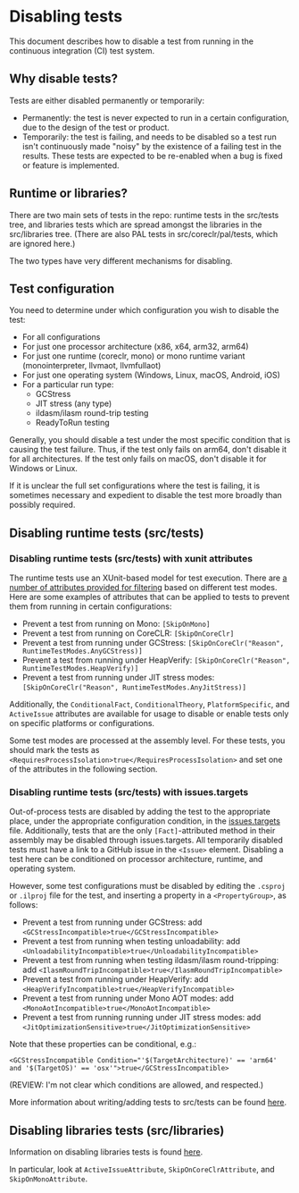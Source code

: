 # Disabling tests

This document describes how to disable a test from running in the continuous integration (CI) test system.

## Why disable tests?

Tests are either disabled permanently or temporarily:
- Permanently: the test is never expected to run in a certain configuration, due to the design of the test or product.
- Temporarily: the test is failing, and needs to be disabled so a test run isn't continuously made "noisy" by the
existence of a failing test in the results. These tests are expected to be re-enabled when a bug is fixed or
feature is implemented.

## Runtime or libraries?

There are two main sets of tests in the repo: runtime tests in the src/tests tree, and libraries tests which
are spread amongst the libraries in the src/libraries tree. (There are also PAL tests in src/coreclr/pal/tests, which
are ignored here.)

The two types have very different mechanisms for disabling.

## Test configuration

You need to determine under which configuration you wish to disable the test:
- For all configurations
- For just one processor architecture (x86, x64, arm32, arm64)
- For just one runtime (coreclr, mono) or mono runtime variant (monointerpreter, llvmaot, llvmfullaot)
- For just one operating system (Windows, Linux, macOS, Android, iOS)
- For a particular run type:
   - GCStress
   - JIT stress (any type)
   - ildasm/ilasm round-trip testing
   - ReadyToRun testing

Generally, you should disable a test under the most specific condition that is causing the test failure.
Thus, if the test only fails on arm64, don't disable it for all architectures. If the test only fails
on macOS, don't disable it for Windows or Linux.

If it is unclear the full set configurations where the test is failing, it is sometimes necessary and
expedient to disable the test more broadly than possibly required.

## Disabling runtime tests (src/tests)


### Disabling runtime tests (src/tests) with xunit attributes

The runtime tests use an XUnit-based model for test execution. There are [a number of attributes provided for filtering](../testing/libraries/filtering-tests.md)
based on different test modes. Here are some examples of attributes that can be applied to tests to prevent them from running in certain configurations:

- Prevent a test from running on Mono: `[SkipOnMono]`
- Prevent a test from running on CoreCLR: `[SkipOnCoreClr]`
- Prevent a test from running under GCStress: `[SkipOnCoreClr("Reason", RuntimeTestModes.AnyGCStress)]`
- Prevent a test from running under HeapVerify: `[SkipOnCoreClr("Reason", RuntimeTestModes.HeapVerify)]`
- Prevent a test from running under JIT stress modes: `[SkipOnCoreClr("Reason", RuntimeTestModes.AnyJitStress)]`

Additionally, the `ConditionalFact`, `ConditionalTheory`, `PlatformSpecific`, and `ActiveIssue` attributes are available for usage to disable or enable tests only on specific platforms or configurations.

Some test modes are processed at the assembly level. For these tests, you should mark the tests as `<RequiresProcessIsolation>true</RequiresProcessIsolation>` and set one of the attributes in the following section.

### Disabling runtime tests (src/tests) with issues.targets

Out-of-process tests are disabled by adding the test to the appropriate place, under the appropriate configuration condition,
in the [issues.targets](/src/tests/issues.targets) file. Additionally, tests that are the only `[Fact]`-attributed method in their assembly may be disabled through issues.targets. All temporarily disabled tests must have a
link to a GitHub issue in the `<Issue>` element. Disabling a test here can be conditioned on processor
architecture, runtime, and operating system.

However, some test configurations must be disabled by editing the `.csproj` or `.ilproj` file for the test,
and inserting a property in a `<PropertyGroup>`, as follows:

- Prevent a test from running under GCStress: add `<GCStressIncompatible>true</GCStressIncompatible>`
- Prevent a test from running when testing unloadability: add `<UnloadabilityIncompatible>true</UnloadabilityIncompatible>`
- Prevent a test from running when testing ildasm/ilasm round-tripping: add `<IlasmRoundTripIncompatible>true</IlasmRoundTripIncompatible>`
- Prevent a test from running under HeapVerify: add `<HeapVerifyIncompatible>true</HeapVerifyIncompatible>`
- Prevent a test from running under Mono AOT modes: add `<MonoAotIncompatible>true</MonoAotIncompatible>`
- Prevent a test from running running under JIT stress modes: add `<JitOptimizationSensitive>true</JitOptimizationSensitive>`

Note that these properties can be conditional, e.g.:
```
<GCStressIncompatible Condition="'$(TargetArchitecture)' == 'arm64' and '$(TargetOS)' == 'osx'">true</GCStressIncompatible>
```

(REVIEW: I'm not clear which conditions are allowed, and respected.)

More information about writing/adding tests to src/tests can be found [here](../testing/coreclr/test-configuration.md).

## Disabling libraries tests (src/libraries)

Information on disabling libraries tests is found [here](../testing/libraries/filtering-tests.md).

In particular, look at `ActiveIssueAttribute`, `SkipOnCoreClrAttribute`, and `SkipOnMonoAttribute`.
